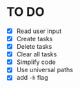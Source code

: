 # TO DO
- [x] Read user input
- [x] Create tasks
- [x] Delete tasks
- [x] Clear all tasks
- [x] Simplify code
- [x] Use universal paths
- [x] add `-h` flag